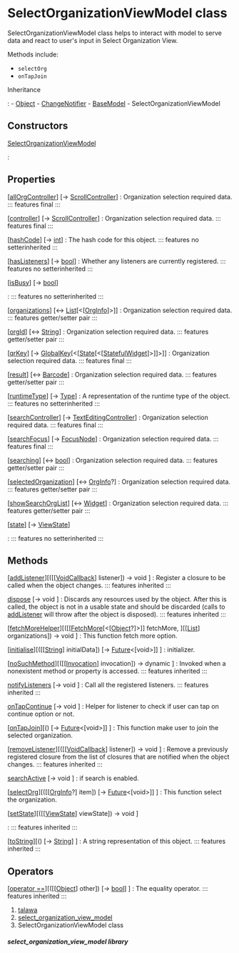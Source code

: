 
<div>

# SelectOrganizationViewModel class

</div>


SelectOrganizationViewModel class helps to interact with model to serve
data and react to user\'s input in Select Organization View.

Methods include:

-   `selectOrg`
-   `onTapJoin`




Inheritance

:   -   [Object](https://api.flutter.dev/flutter/dart-core/Object-class.html)
    -   [ChangeNotifier](https://api.flutter.dev/flutter/foundation/ChangeNotifier-class.html)
    -   [BaseModel](../view_model_base_view_model/BaseModel-class.html)
    -   SelectOrganizationViewModel



## Constructors

[SelectOrganizationViewModel](../view_model_pre_auth_view_models_select_organization_view_model/SelectOrganizationViewModel/SelectOrganizationViewModel.html)

:   



## Properties

[[allOrgController](../view_model_pre_auth_view_models_select_organization_view_model/SelectOrganizationViewModel/allOrgController.html)] [→ [ScrollController](https://api.flutter.dev/flutter/widgets/ScrollController-class.html)]
:   Organization selection required data.
    ::: features
    final
    :::

[[controller](../view_model_pre_auth_view_models_select_organization_view_model/SelectOrganizationViewModel/controller.html)] [→ [ScrollController](https://api.flutter.dev/flutter/widgets/ScrollController-class.html)]
:   Organization selection required data.
    ::: features
    final
    :::

[[hashCode](https://api.flutter.dev/flutter/dart-core/Object/hashCode.html)] [→ [int](https://api.flutter.dev/flutter/dart-core/int-class.html)]
:   The hash code for this object.
    ::: features
    no setterinherited
    :::

[[hasListeners](https://api.flutter.dev/flutter/foundation/ChangeNotifier/hasListeners.html)] [→ [bool](https://api.flutter.dev/flutter/dart-core/bool-class.html)]
:   Whether any listeners are currently registered.
    ::: features
    no setterinherited
    :::

[[isBusy](../view_model_base_view_model/BaseModel/isBusy.html)] [→ [bool](https://api.flutter.dev/flutter/dart-core/bool-class.html)]

:   ::: features
    no setterinherited
    :::

[[organizations](../view_model_pre_auth_view_models_select_organization_view_model/SelectOrganizationViewModel/organizations.html)] [↔ [List](https://api.flutter.dev/flutter/dart-core/List-class.html)[\<[[OrgInfo](../models_organization_org_info/OrgInfo-class.html)]\>]]
:   Organization selection required data.
    ::: features
    getter/setter pair
    :::

[[orgId](../view_model_pre_auth_view_models_select_organization_view_model/SelectOrganizationViewModel/orgId.html)] [↔ [String](https://api.flutter.dev/flutter/dart-core/String-class.html)]
:   Organization selection required data.
    ::: features
    getter/setter pair
    :::

[[qrKey](../view_model_pre_auth_view_models_select_organization_view_model/SelectOrganizationViewModel/qrKey.html)] [→ [GlobalKey](https://api.flutter.dev/flutter/widgets/GlobalKey-class.html)[\<[[State](https://api.flutter.dev/flutter/widgets/State-class.html)[\<[[StatefulWidget](https://api.flutter.dev/flutter/widgets/StatefulWidget-class.html)]\>]]\>]]
:   Organization selection required data.
    ::: features
    final
    :::

[[result](../view_model_pre_auth_view_models_select_organization_view_model/SelectOrganizationViewModel/result.html)] [↔ [Barcode](https://pub.dev/documentation/qr_code_scanner_plus/2.0.9+1/qr_code_scanner_plus/Barcode-class.html)]
:   Organization selection required data.
    ::: features
    getter/setter pair
    :::

[[runtimeType](https://api.flutter.dev/flutter/dart-core/Object/runtimeType.html)] [→ [Type](https://api.flutter.dev/flutter/dart-core/Type-class.html)]
:   A representation of the runtime type of the object.
    ::: features
    no setterinherited
    :::

[[searchController](../view_model_pre_auth_view_models_select_organization_view_model/SelectOrganizationViewModel/searchController.html)] [→ [TextEditingController](https://api.flutter.dev/flutter/widgets/TextEditingController-class.html)]
:   Organization selection required data.
    ::: features
    final
    :::

[[searchFocus](../view_model_pre_auth_view_models_select_organization_view_model/SelectOrganizationViewModel/searchFocus.html)] [→ [FocusNode](https://api.flutter.dev/flutter/widgets/FocusNode-class.html)]
:   Organization selection required data.
    ::: features
    final
    :::

[[searching](../view_model_pre_auth_view_models_select_organization_view_model/SelectOrganizationViewModel/searching.html)] [↔ [bool](https://api.flutter.dev/flutter/dart-core/bool-class.html)]
:   Organization selection required data.
    ::: features
    getter/setter pair
    :::

[[selectedOrganization](../view_model_pre_auth_view_models_select_organization_view_model/SelectOrganizationViewModel/selectedOrganization.html)] [↔ [OrgInfo](../models_organization_org_info/OrgInfo-class.html)?]
:   Organization selection required data.
    ::: features
    getter/setter pair
    :::

[[showSearchOrgList](../view_model_pre_auth_view_models_select_organization_view_model/SelectOrganizationViewModel/showSearchOrgList.html)] [↔ [Widget](https://api.flutter.dev/flutter/widgets/Widget-class.html)]
:   Organization selection required data.
    ::: features
    getter/setter pair
    :::

[[state](../view_model_base_view_model/BaseModel/state.html)] [→ [ViewState](../enums_enums/ViewState.html)]

:   ::: features
    no setterinherited
    :::



## Methods

[[addListener](https://api.flutter.dev/flutter/foundation/ChangeNotifier/addListener.html)][([[[VoidCallback](https://api.flutter.dev/flutter/dart-ui/VoidCallback.html)] listener]) → void ]
:   Register a closure to be called when the object changes.
    ::: features
    inherited
    :::

[dispose](https://api.flutter.dev/flutter/foundation/ChangeNotifier/dispose.html) [→ void ]
:   Discards any resources used by the object. After this is called, the
    object is not in a usable state and should be discarded (calls to
    [addListener](https://api.flutter.dev/flutter/foundation/ChangeNotifier/addListener.html)
    will throw after the object is disposed).
    ::: features
    inherited
    :::

[[fetchMoreHelper](../view_model_pre_auth_view_models_select_organization_view_model/SelectOrganizationViewModel/fetchMoreHelper.html)][([[[FetchMore](https://pub.dev/documentation/graphql_flutter/5.2.0-beta.7/graphql_flutter/FetchMore.html)[\<[[Object](https://api.flutter.dev/flutter/dart-core/Object-class.html)?]\>]] fetchMore, ][[[List](https://api.flutter.dev/flutter/dart-core/List-class.html)] organizations]) → void ]
:   This function fetch more option.

[[initialise](../view_model_pre_auth_view_models_select_organization_view_model/SelectOrganizationViewModel/initialise.html)][([[[String](https://api.flutter.dev/flutter/dart-core/String-class.html)] initialData]) [→ [Future](https://api.flutter.dev/flutter/dart-core/Future-class.html)\<[void\>]] ]
:   initializer.

[[noSuchMethod](https://api.flutter.dev/flutter/dart-core/Object/noSuchMethod.html)][([[[Invocation](https://api.flutter.dev/flutter/dart-core/Invocation-class.html)] invocation]) → dynamic ]
:   Invoked when a nonexistent method or property is accessed.
    ::: features
    inherited
    :::

[notifyListeners](https://api.flutter.dev/flutter/foundation/ChangeNotifier/notifyListeners.html) [→ void ]
:   Call all the registered listeners.
    ::: features
    inherited
    :::

[onTapContinue](../view_model_pre_auth_view_models_select_organization_view_model/SelectOrganizationViewModel/onTapContinue.html) [→ void ]
:   Helper for listener to check if user can tap on continue option or
    not.

[[onTapJoin](../view_model_pre_auth_view_models_select_organization_view_model/SelectOrganizationViewModel/onTapJoin.html)][() [→ [Future](https://api.flutter.dev/flutter/dart-core/Future-class.html)\<[void\>]] ]
:   This function make user to join the selected organization.

[[removeListener](https://api.flutter.dev/flutter/foundation/ChangeNotifier/removeListener.html)][([[[VoidCallback](https://api.flutter.dev/flutter/dart-ui/VoidCallback.html)] listener]) → void ]
:   Remove a previously registered closure from the list of closures
    that are notified when the object changes.
    ::: features
    inherited
    :::

[searchActive](../view_model_pre_auth_view_models_select_organization_view_model/SelectOrganizationViewModel/searchActive.html) [→ void ]
:   if search is enabled.

[[selectOrg](../view_model_pre_auth_view_models_select_organization_view_model/SelectOrganizationViewModel/selectOrg.html)][([[[OrgInfo](../models_organization_org_info/OrgInfo-class.html)?] item]) [→ [Future](https://api.flutter.dev/flutter/dart-core/Future-class.html)\<[void\>]] ]
:   This function select the organization.

[[setState](../view_model_base_view_model/BaseModel/setState.html)][([[[ViewState](../enums_enums/ViewState.html)] viewState]) → void ]

:   ::: features
    inherited
    :::

[[toString](https://api.flutter.dev/flutter/dart-core/Object/toString.html)][() [→ [String](https://api.flutter.dev/flutter/dart-core/String-class.html)] ]
:   A string representation of this object.
    ::: features
    inherited
    :::



## Operators

[[operator ==](https://api.flutter.dev/flutter/dart-core/Object/operator_equals.html)][([[[Object](https://api.flutter.dev/flutter/dart-core/Object-class.html)] other]) [→ [bool](https://api.flutter.dev/flutter/dart-core/bool-class.html)] ]
:   The equality operator.
    ::: features
    inherited
    :::







1.  [talawa](../index.html)
2.  [select_organization_view_model](../view_model_pre_auth_view_models_select_organization_view_model/)
3.  SelectOrganizationViewModel class

##### select_organization_view_model library







